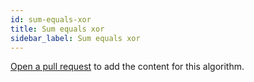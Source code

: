 ```yaml
---
id: sum-equals-xor
title: Sum equals xor
sidebar_label: Sum equals xor
---
```


[Open a pull request](https://github.com/AllAlgorithms/algorithms/tree/master/docs/sum-equals-xor.md) to add the content for this algorithm.
